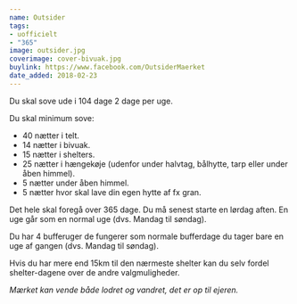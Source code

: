 ```yaml
---
name: Outsider
tags:
- uofficielt
- "365"
image: outsider.jpg
coverimage: cover-bivuak.jpg
buylink: https://www.facebook.com/OutsiderMaerket
date_added: 2018-02-23
---
```

Du skal sove ude i 104 dage 2 dage per uge.

Du skal minimum sove:
- 40 nætter i telt.
- 14 nætter i bivuak.
- 15 nætter i shelters.
- 25 nætter i hængekøje (udenfor under halvtag, bålhytte, tarp eller under åben himmel).
- 5 nætter under åben himmel.
- 5 nætter hvor skal lave din egen hytte af fx gran.

Det hele skal foregå over 365 dage.
Du må senest starte en lørdag aften.
En uge går som en normal uge (dvs. Mandag til søndag).

Du har 4 bufferuger de fungerer som normale bufferdage du tager bare en uge af gangen (dvs. Mandag til søndag).

Hvis du har mere end 15km til den nærmeste shelter kan du selv fordel shelter-dagene over de andre valgmuligheder.

*Mærket kan vende både lodret og vandret, det er op til ejeren.*
